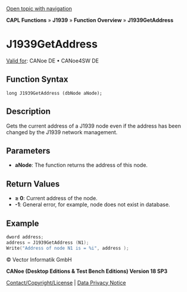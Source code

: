 [Open topic with navigation](../../../../../CANoeDEFamily.htm#Topics/CAPLFunctions/J1939/Functions/CAPLfunctionJ1939GetAddress.md)

**CAPL Functions** » **J1939** » **Function Overview** » **J1939GetAddress**

# J1939GetAddress

[Valid for](../../../Shared/FeatureAvailability.md): CANoe DE • CANoe4SW DE

## Function Syntax

```
long J1939GetAddress (dbNode aNode);
```

## Description

Gets the current address of a J1939 node even if the address has been changed by the J1939 network management.

## Parameters

- **aNode**: The function returns the address of this node.

## Return Values

- **≥ 0**: Current address of the node.
- **-1**: General error, for example, node does not exist in database.

## Example

```c
dword address;
address = J1939GetAddress (N1);
Write("Address of node N1 is = %i", address );
```

© Vector Informatik GmbH

**CANoe (Desktop Editions & Test Bench Editions) Version 18 SP3**

[Contact/Copyright/License](../../../Shared/ContactCopyrightLicense.md) | [Data Privacy Notice](https://www.vector.com/int/en/company/get-info/privacy-policy/)